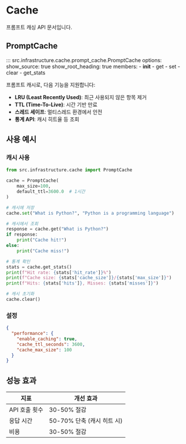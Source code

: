 # Cache

프롬프트 캐싱 API 문서입니다.

## PromptCache

::: src.infrastructure.cache.prompt_cache.PromptCache
    options:
      show_source: true
      show_root_heading: true
      members:
        - __init__
        - get
        - set
        - clear
        - get_stats

프롬프트 캐시로, 다음 기능을 지원합니다:

- **LRU (Least Recently Used)**: 최근 사용되지 않은 항목 제거
- **TTL (Time-To-Live)**: 시간 기반 만료
- **스레드 세이프**: 멀티스레드 환경에서 안전
- **통계 API**: 캐시 히트율 등 조회

## 사용 예시

### 캐시 사용

```python
from src.infrastructure.cache import PromptCache

cache = PromptCache(
    max_size=100,
    default_ttl=3600.0  # 1시간
)

# 캐시에 저장
cache.set("What is Python?", "Python is a programming language")

# 캐시에서 조회
response = cache.get("What is Python?")
if response:
    print("Cache hit!")
else:
    print("Cache miss!")

# 통계 확인
stats = cache.get_stats()
print(f"Hit rate: {stats['hit_rate']}%")
print(f"Cache size: {stats['cache_size']}/{stats['max_size']}")
print(f"Hits: {stats['hits']}, Misses: {stats['misses']}")

# 캐시 초기화
cache.clear()
```

### 설정

```json
{
  "performance": {
    "enable_caching": true,
    "cache_ttl_seconds": 3600,
    "cache_max_size": 100
  }
}
```

## 성능 효과

| 지표 | 개선 효과 |
|------|----------|
| API 호출 횟수 | 30-50% 절감 |
| 응답 시간 | 50-70% 단축 (캐시 히트 시) |
| 비용 | 30-50% 절감 |
